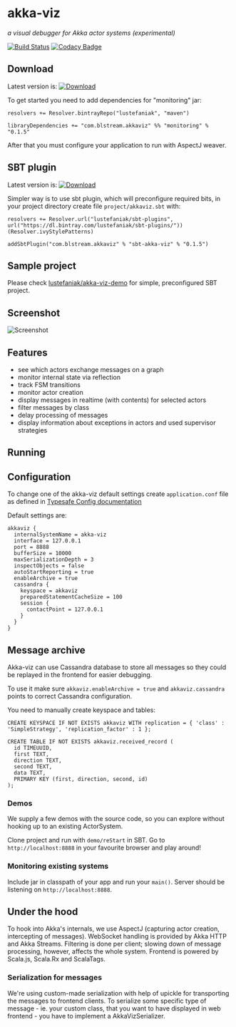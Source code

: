 # akka-viz

_a visual debugger for Akka actor systems (experimental)_

[![Build Status](https://travis-ci.org/blstream/akka-viz.svg?branch=master)](https://travis-ci.org/blstream/akka-viz)
[![Codacy Badge](https://api.codacy.com/project/badge/grade/f5f10352c6e74aa99d0f996cf0a77124)](https://www.codacy.com/app/lustefaniak/akka-viz)

## Download

Latest version is: [ ![Download](https://api.bintray.com/packages/lustefaniak/maven/monitoring/images/download.svg) ](https://bintray.com/lustefaniak/maven/monitoring/_latestVersion)

To get started you need to add dependencies for "monitoring" jar:

```
resolvers += Resolver.bintrayRepo("lustefaniak", "maven")

libraryDependencies += "com.blstream.akkaviz" %% "monitoring" % "0.1.5"
```

After that you must configure your application to run with AspectJ weaver.


## SBT plugin
Latest version is: [ ![Download](https://api.bintray.com/packages/lustefaniak/sbt-plugins/sbt-akka-viz/images/download.svg) ](https://bintray.com/lustefaniak/sbt-plugins/sbt-akka-viz/_latestVersion)

Simpler way is to use sbt plugin, which will preconfigure required bits, in your project directory create file `project/akkaviz.sbt` with:

```
resolvers += Resolver.url("lustefaniak/sbt-plugins", url("https://dl.bintray.com/lustefaniak/sbt-plugins/"))(Resolver.ivyStylePatterns)

addSbtPlugin("com.blstream.akkaviz" % "sbt-akka-viz" % "0.1.5")
```


## Sample project

Please check [lustefaniak/akka-viz-demo](https://github.com/lustefaniak/akka-viz-demo) for simple, preconfigured SBT project.

## Screenshot

![Screenshot](https://gist.githubusercontent.com/lustefaniak/fae64adc6ad668fe30fc/raw/akka-viz.png)

## Features

* see which actors exchange messages on a graph
* monitor internal state via reflection
* track FSM transitions
* monitor actor creation
* display messages in realtime (with contents) for selected actors
* filter messages by class
* delay processing of messages
* display information about exceptions in actors and used supervisor strategies

## Running

## Configuration
To change one of the akka-viz default settings create `application.conf` file as defined in [Typesafe Config documentation](https://github.com/typesafehub/config#standard-behavior)
 
Default settings are:
 
```
akkaviz {
  internalSystemName = akka-viz
  interface = 127.0.0.1
  port = 8888
  bufferSize = 10000
  maxSerializationDepth = 3
  inspectObjects = false
  autoStartReporting = true
  enableArchive = true
  cassandra {
    keyspace = akkaviz
    preparedStatementCacheSize = 100
    session {
      contactPoint = 127.0.0.1
    }
  }
}

```

## Message archive

Akka-viz can use Cassandra database to store all messages so they could be replayed in the frontend for easier debugging.

To use it make sure `akkaviz.enableArchive = true` and `akkaviz.cassandra` points to correct Cassandra configuration.

You need to manually create keyspace and tables:

```
CREATE KEYSPACE IF NOT EXISTS akkaviz WITH replication = { 'class' : 'SimpleStrategy', 'replication_factor' : 1 };

CREATE TABLE IF NOT EXISTS akkaviz.received_record (
  id TIMEUUID,
  first TEXT,
  direction TEXT,
  second TEXT,
  data TEXT,
  PRIMARY KEY (first, direction, second, id)
);
```


### Demos
We supply a few demos with the source code, so you can explore without hooking up to an existing ActorSystem.

Clone project and run with `demo/reStart` in SBT. Go to `http://localhost:8888` in your favourite browser and play around!

### Monitoring existing systems
Include jar in classpath of your app and run your `main()`. Server should be listening on `http://localhost:8888`.

## Under the hood
To hook into Akka's internals, we use AspectJ (capturing actor creation, intercepting of messages). WebSocket handling
is provided by Akka HTTP and Akka Streams. Filtering is done per client; slowing down of message processing, however, affects the
whole system. Frontend is powered by Scala.js, Scala.Rx and ScalaTags.

### Serialization for messages
We're using custom-made serialization with help of upickle for transporting the messages to frontend clients.
To serialize some specific type of message - ie. your custom class, that you want to have displayed in web frontend - you have to implement a AkkaVizSerializer.
